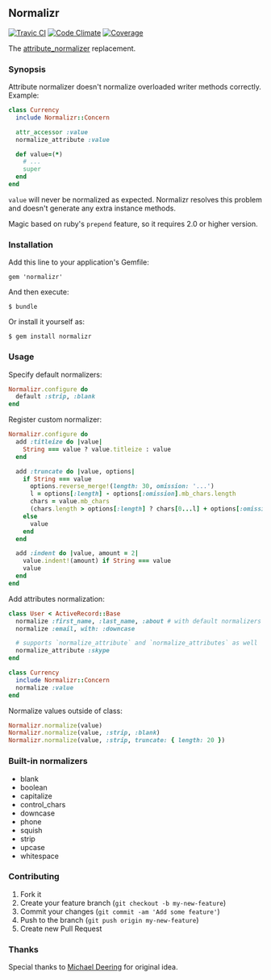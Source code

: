 ## Normalizr

[![Travic CI](http://img.shields.io/travis/dimko/normalizr.svg)](https://travis-ci.org/dimko/normalizr) [![Code Climate](http://img.shields.io/codeclimate/github/dimko/normalizr.svg)](https://codeclimate.com/github/dimko/normalizr) [![Coverage](http://img.shields.io/codeclimate/coverage/github/dimko/normalizr.svg)](https://codeclimate.com/github/dimko/normalizr)

The [attribute_normalizer](https://github.com/mdeering/attribute_normalizer) replacement.

### Synopsis

Attribute normalizer doesn't normalize overloaded writer methods correctly. Example:

```ruby
class Currency
  include Normalizr::Concern

  attr_accessor :value
  normalize_attribute :value

  def value=(*)
    # ...
    super
  end
end
```

`value` will never be normalized as expected. Normalizr resolves this problem and doesn't generate any extra instance methods.

Magic based on ruby's `prepend` feature, so it requires 2.0 or higher version.

### Installation

Add this line to your application's Gemfile:

    gem 'normalizr'

And then execute:

    $ bundle

Or install it yourself as:

    $ gem install normalizr

### Usage

Specify default normalizers:

```ruby
Normalizr.configure do
  default :strip, :blank
end
```

Register custom normalizer:

```ruby
Normalizr.configure do
  add :titleize do |value|
    String === value ? value.titleize : value
  end

  add :truncate do |value, options|
    if String === value
      options.reverse_merge!(length: 30, omission: '...')
      l = options[:length] - options[:omission].mb_chars.length
      chars = value.mb_chars
      (chars.length > options[:length] ? chars[0...l] + options[:omission] : value).to_s
    else
      value
    end
  end

  add :indent do |value, amount = 2|
    value.indent!(amount) if String === value
    value
  end
end
```

Add attributes normalization:

```ruby
class User < ActiveRecord::Base
  normalize :first_name, :last_name, :about # with default normalizers
  normalize :email, with: :downcase

  # supports `normalize_attribute` and `normalize_attributes` as well
  normalize_attribute :skype
end

class Currency
  include Normalizr::Concern
  normalize :value
end
```

Normalize values outside of class:

```ruby
Normalizr.normalize(value)
Normalizr.normalize(value, :strip, :blank)
Normalizr.normalize(value, :strip, truncate: { length: 20 })
```

### Built-in normalizers

- blank
- boolean
- capitalize
- control_chars
- downcase
- phone
- squish
- strip
- upcase
- whitespace

### Contributing

1. Fork it
2. Create your feature branch (`git checkout -b my-new-feature`)
3. Commit your changes (`git commit -am 'Add some feature'`)
4. Push to the branch (`git push origin my-new-feature`)
5. Create new Pull Request

### Thanks

Special thanks to [Michael Deering](https://github.com/mdeering) for original idea.
